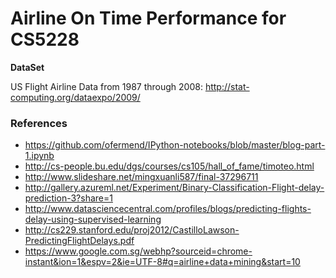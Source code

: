 # Airline On Time Performance for CS5228 
**DataSet**

US Flight Airline Data from 1987 through 2008: http://stat-computing.org/dataexpo/2009/


### References
* https://github.com/ofermend/IPython-notebooks/blob/master/blog-part-1.ipynb
* http://cs-people.bu.edu/dgs/courses/cs105/hall_of_fame/timoteo.html
* http://www.slideshare.net/mingxuanli587/final-37296711
* http://gallery.azureml.net/Experiment/Binary-Classification-Flight-delay-prediction-3?share=1
* http://www.datasciencecentral.com/profiles/blogs/predicting-flights-delay-using-supervised-learning
* http://cs229.stanford.edu/proj2012/CastilloLawson-PredictingFlightDelays.pdf
* https://www.google.com.sg/webhp?sourceid=chrome-instant&ion=1&espv=2&ie=UTF-8#q=airline+data+mining&start=10
